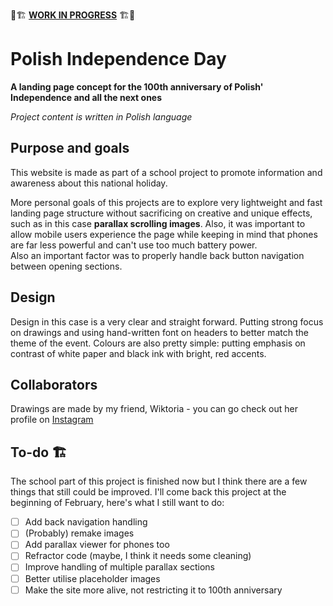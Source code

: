 🚧🏗 [**WORK IN PROGRESS**](#to-do-) 🏗🚧

# Polish Independence Day

**A landing page concept for the 100th anniversary of Polish' Independence and all the next ones**

*Project content is written in Polish language*

## Purpose and goals

This website is made as part of a school project to promote information and awareness about this national holiday.

More personal goals of this projects are to explore very lightweight and fast landing page structure without sacrificing on creative and unique effects, such as in this case **parallax scrolling images**.
Also, it was important to allow mobile users experience the page while keeping in mind that phones are far less powerful and can't use too much battery power.  
Also an important factor was to properly handle back button navigation between opening sections.

## Design

Design in this case is a very clear and straight forward. Putting strong focus on drawings and using hand-written font on headers to better match the theme of the event. Colours are also pretty simple: putting emphasis on contrast of white paper and black ink with bright, red accents.

## Collaborators

Drawings are made by my friend, Wiktoria - you can go check out her profile on [Instagram](https://www.instagram.com/micekiewicz/)

## To-do 🏗

The school part of this project is finished now but I think there are a few things that still could be improved. I'll come back this project at the beginning of February, here's what I still want to do:

- [ ] Add back navigation handling
- [ ] (Probably) remake images
- [ ] Add parallax viewer for phones too
- [ ] Refractor code (maybe, I think it needs some cleaning)
- [ ] Improve handling of multiple parallax sections
- [ ] Better utilise placeholder images
- [ ] Make the site more alive, not restricting it to 100th anniversary
